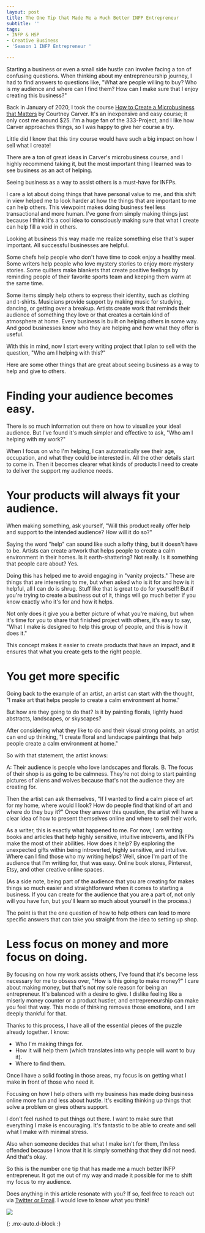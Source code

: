 ```yaml
---
layout: post
title: The One Tip that Made Me a Much Better INFP Entrepreneur
subtitle: ''
tags:
- INFP & HSP
- Creative Business
- 'Season 1 INFP Entrepreneur '

---
```

Starting a business or even a small side hustle can involve facing a ton of confusing questions. When thinking about my entrepreneurship journey, I had to find answers to questions like,  "What are people willing to buy? Who is my audience and where can I find them? How can I make sure that I enjoy creating this business?"

Back in January of 2020, I took the course [How to Create a Microbusiness that Matters](https://bemorewithless.com/micro/) by Courtney Carver. It's an inexpensive and easy course; it only cost me around $25. I'm a huge fan of the 333-Project, and I like how Carver approaches things, so I was happy to give her course a try.

Little did I know that this tiny course would have such a big impact on how I sell what I create!

There are a ton of great ideas in Carver's microbusiness course, and I highly recommend taking it, but the most important thing I learned was to see business as an act of helping.

Seeing business as a way to assist others is a must-have for INFPs.

I care a lot about doing things that have personal value to me, and this shift in view helped me to look harder at how the things that are important to me can help others.  This viewpoint makes doing business feel less transactional and more human. I've gone from simply making things just because I think it's a cool idea to consciously making sure that what I create can help fill a void in others.

Looking at business this way made me realize something else that's super important. All successful businesses are helpful.

Some chefs help people who don't have time to cook enjoy a healthy meal. Some writers help people who love mystery stories to enjoy more mystery stories. Some quilters make blankets that create positive feelings by reminding people of their favorite sports team and keeping them warm at the same time.

Some items simply help others to express their identity, such as clothing and t-shirts. Musicians provide support by making music for studying, dancing, or getting over a breakup. Artists create work that reminds their audience of something they love or that creates a certain kind of atmosphere at home. Every business is built on helping others in some way. And good businesses know who they are helping and how what they offer is useful.

With this in mind, now I start every writing project that I plan to sell with the question, "Who am I helping with this?"

Here are some other things that are great about seeing business as a way to help and give to others.

# Finding your audience becomes easy.

There is so much information out there on how to visualize your ideal audience. But I've found it's much simpler and effective to ask, "Who am I helping with my work?"

When I focus on who I'm helping, I can automatically see their age, occupation, and what they could be interested in. All the other details start to come in. Then it becomes clearer what kinds of products I need to create to deliver the support my audience needs.

# Your products will always fit your audience.

When making something, ask yourself, "Will this product really offer help and support to the intended audience? How will it do so?"

Saying the word "help" can sound like such a lofty thing, but it doesn't have to be. Artists can create artwork that helps people to create a calm environment in their homes. Is it earth-shattering? Not really. Is it something that people care about? Yes.

Doing this has helped me to avoid engaging in "vanity projects." These are things that are interesting to me, but when asked who is it for and how is it helpful, all I can do is shrug. Stuff like that is great to do for yourself! But if you're trying to create a business out of it, things will go much better if you know exactly who it's for and how it helps.

Not only does it give you a better picture of what you're making, but when it's time for you to share that finished project with others, it's easy to say, "What I make is designed to help this group of people, and this is how it does it."

This concept makes it easier to create products that have an impact, and it ensures that what you create gets to the right people.

# You get more specific

Going back to the example of an artist, an artist can start with the thought, "I make art that helps people to create a calm environment at home."

But how are they going to do that? Is it by painting florals, lightly hued abstracts, landscapes, or skyscapes?

After considering what they like to do and their visual strong points, an artist can end up thinking, "I create floral and landscape paintings that help people create a calm environment at home."

So with that statement, the artist knows:

A: Their audience is people who love landscapes and florals.
B. The focus of their shop is as going to be calmness. They're not doing to start painting pictures of aliens and wolves because that's not the audience they are creating for.

Then the artist can ask themselves, "If I wanted to find a calm piece of art for my home, where would I look? How do people find that kind of art and where do they buy it?" Once they answer this question, the artist will have a clear idea of how to present themselves online and where to sell their work.

As a writer, this is exactly what happened to me. For now, I am writing books and articles that help highly sensitive, intuitive introverts, and INFPs make the most of their abilities. How does it help? By exploring the unexpected gifts within being introverted, highly sensitive, and intuitive. Where can I find those who my writing helps?  Well, since I'm part of the audience that I'm writing for, that was easy. Online book stores, Pinterest, Etsy, and other creative online spaces.

(As a side note, being part of the audience that you are creating for makes things so much easier and straightforward when it comes to starting a business. If you can create for the audience that you are a part of, not only will you have fun, but you'll learn so much about yourself in the process.)

The point is that the one question of how to help others can lead to more specific answers that can take you straight from the idea to setting up shop.

# Less focus on money and more focus on doing.

By focusing on how my work assists others, I've found that it's become less necessary for me to obsess over, "How is this going to make money?" I care about making money, but that's not my sole reason for being an entrepreneur. It's balanced with a desire to give. I dislike feeling like a miserly money counter or a product hustler, and entrepreneurship can make you feel that way. This mode of thinking removes those emotions, and I am deeply thankful for that.

Thanks to this process, I have all of the essential pieces of the puzzle already together. I know:

* Who I'm making things for.
* How it will help them (which translates into why people will want to buy it).
* Where to find them.

Once I have a solid footing in those areas, my focus is on getting what I make in front of those who need it.

Focusing on how I help others with my business has made doing business online more fun and less about hustle. It's exciting thinking up things that solve a problem or gives others support.

I don't feel rushed to put things out there. I want to make sure that everything I make is encouraging. It's fantastic to be able to create and sell what I make with minimal stress.

Also when someone decides that what I make isn't for them, I'm less offended because I know that it is simply something that they did not need. And that's okay.

So this is the number one tip that has made me a much better INFP entrepreneur. It got me out of my way and made it possible for me to shift my focus to my audience.

Does anything in this article resonate with you? If so, feel free to reach out via [Twitter or Email](https://arcadiapage.com/talk/). I would love to know what you think!

![](/uploads/the-one-tip-the-made-me-a-better-infp-entrepreneur.png)

{: .mx-auto.d-block :}